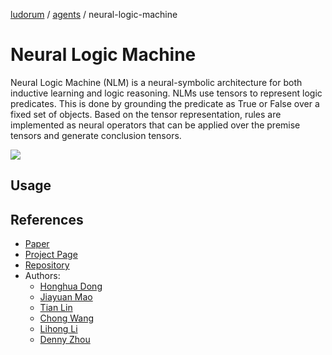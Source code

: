 [ludorum](../../README.md) / [agents](../README.md) / neural-logic-machine

# Neural Logic Machine

Neural Logic Machine (NLM) is a neural-symbolic architecture for both inductive learning and logic reasoning. NLMs use tensors to represent logic predicates. This is done by grounding the predicate as True or False over a fixed set of objects. Based on the tensor representation, rules are implemented as neural operators that can be applied over the premise tensors and generate conclusion tensors.

<img src="../../assets/images/nlm_architecture.png">

## Usage

## References

* [Paper](https://arxiv.org/pdf/1904.11694.pdf)
* [Project Page](https://sites.google.com/view/neural-logic-machines)
* [Repository](https://github.com/google/neural-logic-machines)
* Authors:
    * [Honghua Dong](http://dhh1995.github.io/)
    * [Jiayuan Mao](http://jiayuanm.com/)
    * [Tian Lin](https://www.linkedin.com/in/tianl)
    * [Chong Wang](https://chongw.github.io/)
    * [Lihong Li](https://lihongli.github.io/)
    * [Denny Zhou](https://dennyzhou.github.io/)